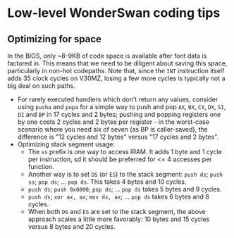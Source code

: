 # Low-level WonderSwan coding tips

## Optimizing for space

In the BIOS, only ~8-9KB of code space is available after font data is factored in. This means that we need to be diligent about saving this space, particularly in non-hot codepaths.
Note that, since the `INT` instruction itself adds 35 clock cycles on V30MZ, losing a few more cycles is typically not a big deal on such paths.

- For rarely executed handlers which don't return any values, consider using `pusha` and `popa` for a simple way to push and pop `AX`, `BX`, `CX`, `DX`, `SI`, `DI` and `BP` in 17 cycles and 2 bytes; pushing and popping registers one by one costs 2 cycles and 2 bytes per register - in the worst-case scenario where you need six of seven (as BP is caller-saved), the difference is "12 cycles and 12 bytes" versus "17 cycles and 2 bytes".
- Optimizing stack segment usage:
  - The `ss` prefix is one way to access IRAM. It adds 1 byte and 1 cycle per instruction, sd it should be preferred for <= 4 accesses per function.
  - Another way is to set `DS` (or `ES`) to the stack segment: `push ds`; `push ss`; `pop ds`; ... `pop ds`. This takes 4 bytes and 10 cycles.
  - `push ds`; `push 0x0000`; `pop ds`; ... `pop ds` takes 5 bytes and 9 cycles.
  - `push ds`; `xor ax, ax`; `mov ds, ax`; ... `pop ds` takes 6 bytes and 8 cycles.
  - When both `DS` and `ES` are set to the stack segment, the above approach scales a little more favorably: 10 bytes and 15 cycles versus 8 bytes and 20 cycles.
